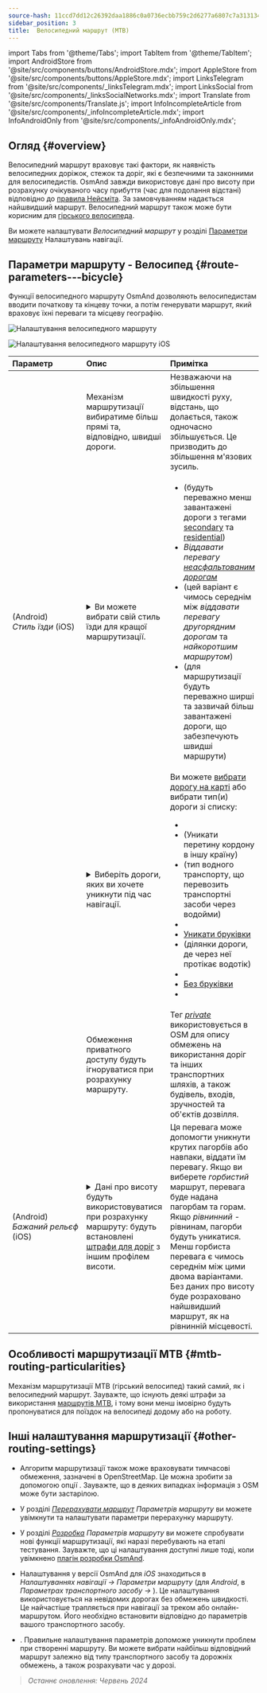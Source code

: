 ```yaml
---
source-hash: 11ccd7dd12c26392daa1886c0a0736ecbb759c2d6277a6807c7a313134cd6080
sidebar_position: 3
title:  Велосипедний маршрут (MTB)
---
```

import Tabs from '@theme/Tabs';
import TabItem from '@theme/TabItem';
import AndroidStore from '@site/src/components/buttons/AndroidStore.mdx';
import AppleStore from '@site/src/components/buttons/AppleStore.mdx';
import LinksTelegram from '@site/src/components/_linksTelegram.mdx';
import LinksSocial from '@site/src/components/_linksSocialNetworks.mdx';
import Translate from '@site/src/components/Translate.js';
import InfoIncompleteArticle from '@site/src/components/_infoIncompleteArticle.mdx';
import InfoAndroidOnly from '@site/src/components/_infoAndroidOnly.mdx';



## Огляд {#overview}

Велосипедний маршрут враховує такі фактори, як наявність велосипедних доріжок, стежок та доріг, які є безпечними та законними для велосипедистів. OsmAnd завжди використовує дані про висоту при розрахунку очікуваного часу прибуття (час для подолання відстані) відповідно до [правила Нейсміта](https://en.wikipedia.org/wiki/Naismith%27s_rule#Scarf's_equivalence_between_distance_and_climb). За замовчуванням надається найшвидший маршрут.
Велосипедний маршрут також може бути корисним для [гірського велосипеда](#mtb-routing-particularities).

Ви можете налаштувати *Велосипедний маршрут* у розділі [Параметри маршруту](../guidance/navigation-settings#route-parameters) Налаштувань навігації.


## Параметри маршруту - Велосипед {#route-parameters---bicycle}

Функції велосипедного маршруту OsmAnd дозволяють велосипедистам вводити початкову та кінцеву точки, а потім генерувати маршрут, який враховує їхні переваги та місцеву географію.

<Tabs groupId="operating-systems">

<TabItem value="android" label="Android">

![Налаштування велосипедного маршруту](@site/static/img/navigation/routing/cycling_routing_andr.png)

</TabItem>

<TabItem value="ios" label="iOS">

![Налаштування велосипедного маршруту iOS](@site/static/img/navigation/routing/cycling_routing_ios.png)

</TabItem>

</Tabs>

| Параметр | Опис | Примітка |
|:------------|:---------------|:---------------|
|*<Translate android="true" ids="fast_route_mode"/>*  |  Механізм маршрутизації вибиратиме більш прямі та, відповідно, швидші дороги.  | Незважаючи на збільшення швидкості руху, відстань, що долається, також одночасно збільшується. Це призводить до збільшення м'язових зусиль. |
| *<Translate android="true" ids="routing_attr_driving_style_name"/>* (Android) *Стиль&nbsp;їзди* (iOS) | <details><summary> Ви можете вибрати свій стиль їзди для кращої маршрутизації. </summary> ![Стиль їзди на велосипеді Android](@site/static/img/navigation/routing/style_cycling_andr.png)  </details>  | <ul><li> *<Translate android="true" ids="routing_attr_driving_style_safety_name"/>* (будуть переважно менш завантажені дороги з тегами [secondary](https://wiki.openstreetmap.org/wiki/Tag:highway%3Dsecondary) та [residential](https://wiki.openstreetmap.org/wiki/Tag:highway%3Dresidential)) </li><li> *Віддавати перевагу [неасфальтованим дорогам](https://wiki.openstreetmap.org/wiki/Key:surface#Unpaved)* </li><li>  *<Translate android="true" ids="routing_attr_driving_style_balance_name"/>* (цей варіант є чимось середнім між *віддавати перевагу другорядним дорогам* та *найкоротшим маршрутом*) </li><li>  *<Translate android="true" ids="routing_attr_driving_style_speed_name"/>* (для маршрутизації будуть переважно ширші та зазвичай більш завантажені дороги, що забезпечують швидші маршрути) </li></ul>  |
| *<Translate android="true" ids="impassable_road"/>* |  <details><summary> Виберіть дороги, яких ви хочете уникнути під час навігації.  </summary>![Уникати доріг Android](@site/static/img/navigation/routing/avoid_cycling_andr.png) </details>  | Ви можете [вибрати дорогу на карті](../../map/map-context-menu/#avoid-road) або вибрати тип(и) дороги зі списку:  <ul><li>[<Translate android="true" ids="routing_attr_avoid_unpaved_name"/>](https://wiki.openstreetmap.org/wiki/Key:surface)</li><li>[<Translate android="true" ids="routing_attr_avoid_borders_name"/>](https://wiki.openstreetmap.org/wiki/Tag:barrier%3Dborder_control) (Уникати перетину кордону в іншу країну)</li><li>[<Translate android="true" ids="routing_attr_avoid_ferries_name"/>](https://wiki.openstreetmap.org/wiki/Ferries) (тип водного транспорту, що перевозить транспортні засоби через водойми)</li><li>[<Translate android="true" ids="routing_attr_avoid_stairs_name"/>](https://wiki.openstreetmap.org/wiki/Tag:highway%3Dsteps)</li><li>[Уникати бруківки](https://wiki.openstreetmap.org/wiki/Tag:surface%3Dcobblestone)</li><li> [<Translate android="true" ids="routing_attr_avoid_fords_name"/>](https://wiki.openstreetmap.org/wiki/Tag:ford%3Dyes) (ділянки дороги, де через неї протікає водотік) </li><li> [<Translate android="true" ids="routing_attr_avoid_tunnels_name"/>](https://wiki.openstreetmap.org/wiki/Key:tunnel) </li><li> [Без бруківки](https://wiki.openstreetmap.org/wiki/Tag:surface%3Dsett)</li><li> [<Translate android="true" ids="routing_attr_avoid_footways_name"/>](https://wiki.openstreetmap.org/wiki/Tag:highway%3Dfootway) </li></ul>|
| *<Translate android="true" ids="routing_attr_allow_private_name"/>* |  Обмеження приватного доступу будуть ігноруватися при розрахунку маршруту.  | Тег *[private](https://wiki.openstreetmap.org/wiki/Key:access)* використовується в OSM для опису обмежень на використання доріг та інших транспортних шляхів, а також будівель, входів, зручностей та об'єктів дозвілля.   |
|*<Translate android="true" ids="routing_attr_height_obstacles_name"/>* (Android) *Бажаний&nbsp;рельєф* (iOS) | <details><summary> Дані про висоту будуть використовуватися при розрахунку маршруту: будуть встановлені [штрафи для доріг](../../../technical/osmand-file-formats/osmand-routing-xml.md#penalties-of-elevation-data) з іншим профілем висоти. </summary> ![Використовувати дані про висоту Android](@site/static/img/navigation/routing/pedestrian_elevation_andr.png)  </details> | Ця перевага може допомогти уникнути крутих пагорбів або навпаки, віддати їм перевагу. Якщо ви виберете *горбистий* маршрут, перевага буде надана пагорбам та горам. Якщо *рівнинний* - рівнинам, пагорби будуть уникатися. Менш горбиста перевага є чимось середнім між цими двома варіантами. Без даних про висоту буде розраховано найшвидший маршрут, як на рівнинній місцевості. |


## Особливості маршрутизації MTB {#mtb-routing-particularities}

Механізм маршрутизації MTB (гірський велосипед) такий самий, як і велосипедний маршрут. Зауважте, що існують деякі штрафи за використання [маршрутів MTB](../../map/vector-maps.md#routes), і тому вони менш імовірно будуть пропонуватися для поїздок на велосипеді додому або на роботу.


## Інші налаштування маршрутизації {#other-routing-settings}

- Алгоритм маршрутизації також може враховувати тимчасові обмеження, зазначені в OpenStreetMap. Це можна зробити за допомогою опції *[<Translate android="true" ids="temporary_conditional_routing"/>](../routing/osmand-routing.md#consider-temporary-limitations)*. Зауважте, що в деяких випадках інформація з OSM може бути застарілою.

- У розділі [*Перерахувати маршрут*](../../navigation/guidance/navigation-settings.md#recalculate-route) *Параметрів маршруту* ви можете увімкнути та налаштувати параметри перерахунку маршруту.

- У розділі [*Розробка*](../guidance/navigation-settings.md#development-settings) *Параметрів маршруту* ви можете спробувати нові функції маршрутизації, які наразі перебувають на етапі тестування. Зауважте, що ці налаштування доступні лише тоді, коли увімкнено [плагін розробки OsmAnd](../../plugins/development.md).

- Налаштування *[<Translate ios="true" ids="road_speeds"/>](../guidance/navigation-settings.md#road-speeds)* у версії OsmAnd для *iOS* знаходиться в *Налаштуваннях навігації → Параметри маршруту* (для *Android*, в *Параметрах транспортного засобу → [<Translate android="true" ids="default_speed_setting_title"/>](../guidance/navigation-settings.md#default-speed--road-speeds)*). Це налаштування використовується на невідомих дорогах без обмежень швидкості. Це найчастіше трапляється при навігації за треком або онлайн-маршрутом. Його необхідно встановити відповідно до параметрів вашого транспортного засобу.

- *[<Translate ios="true" ids="vehicle_parameters"/>](../guidance/navigation-settings.md#vehicle-parameters)*. Правильне налаштування параметрів допоможе уникнути проблем при створенні маршруту. Ви можете вибрати найбільш відповідний маршрут залежно від типу транспортного засобу та дорожніх обмежень, а також розрахувати час у дорозі.

> *Останнє оновлення: Червень 2024*